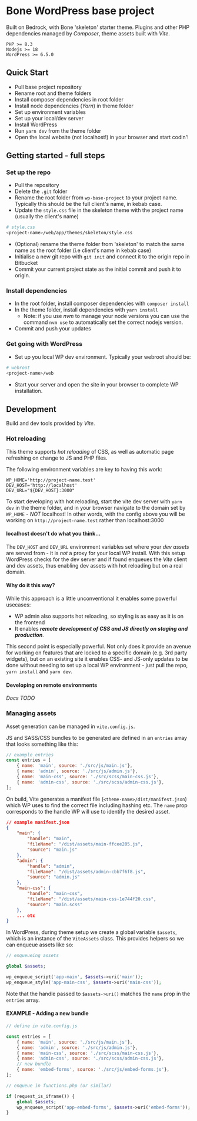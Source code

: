# Bone WordPress base project

Built on Bedrock, with Bone 'skeleton' starter theme. Plugins and other PHP dependencies managed by _Composer_, theme assets built with _Vite_.

```
PHP >= 8.3
Nodejs >= 18
WordPress >= 6.5.0
```

## Quick Start

* Pull base project repository
* Rename root and theme folders
* Install composer dependencies in root folder
* Install node dependencies (_Yarn_) in theme folder
* Set up environment variables
* Set up your local/dev server
* Install WordPress
* Run `yarn dev` from the theme folder
* Open the local website (not localhost!) in your browser and start codin'!




## Getting started - full steps

### Set up the repo
* Pull the repository
* Delete the `.git` folder
* Rename the root folder from `wp-base-project` to your project name. Typically this should be the full client's name, in kebab case.
* Update the `style.css` file in the skeleton theme with the project name (usually the client's name)
```sh
# style.css
<project-name>/web/app/themes/skeleton/style.css
```
* (Optional) rename the theme folder from 'skeleton' to match the same name as the root folder (i.e client's name in kebab case)
* Initialise a new git repo with `git init` and connect it to the origin repo in Bitbucket
* Commit your current project state as the initial commit and push it to origin.

### Install dependencies

* In the root folder, install composer dependencies with `composer install`
* In the theme folder, install dependencies with `yarn install`
	* Note: if you use _nvm_ to manage your node versions you can use the command `nvm use` to automatically set the correct nodejs version.
* Commit and push your updates

### Get going with WordPress 
* Set up you local WP dev environment. Typically your webroot should be:
```sh
# webroot
<project-name>/web
```

* Start your server and open the site in your browser to complete WP installation.


## Development

Build and dev tools provided by _Vite_.


### Hot reloading
This theme supports _hot reloading_ of CSS, as well as automatic page refreshing on change to JS and PHP files. 

The following environment variables are key to having this work:
```
WP_HOME='http://project-name.test'
DEV_HOST='http://localhost'
DEV_URL="${DEV_HOST}:3000"
```

To start developing with hot reloading, start the vite dev server with `yarn dev` in the theme folder, and in your browser navigate to the domain set by `WP_HOME` - _NOT_ localhost! In other words, with the config above you will be working on `http://project-name.test` rather than localhost:3000


#### localhost doesn't do what you think...
The `DEV_HOST` and `DEV_URL` environment variables set where your _dev assets_ are served from - it is _not_ a proxy for your local WP install. With this setup WordPress checks for the dev server and if found enqueues the _Vite_ client and dev assets, thus enabling dev assets with hot reloading but on a real domain.

#### Why do it this way?
While this approach is a little unconventional it enables some powerful usecases:
* WP admin also supports hot reloading, so styling is as easy as it is on the frontend
* It enables _**remote development of CSS and JS directly on staging and production**_.
	
This second point is especially powerful. Not only does it provide an avenue for working on features that are locked to a specific domain (e.g. 3rd party widgets), but on an existing site it enables CSS- and JS-only updates to be done without needing to set up a local WP environment - just pull the repo, `yarn install` and `yarn dev`.

#### Developing on remote environments
_Docs TODO_


### Managing assets
Asset generation can be managed in `vite.config.js`.

JS and SASS/CSS bundles to be generated are defined in an `entries` array that looks something like this:
```js
// example entries
const entries = [
	{ name: 'main', source: './src/js/main.js'},
	{ name: 'admin', source: './src/js/admin.js'},
	{ name: 'main-css', source: './src/scss/main-css.js'},
	{ name: 'admin-css', source: './src/scss/admin-css.js'},
];
```

On build, Vite generates a manifest file (`<theme-name>/dist/manifest.json`) which WP uses to find the correct file including hashing etc. The `name` prop corresponds to the handle WP will use to identify the desired asset.

```json
// example manifest.json
{
	"main": {
		"handle": "main",
		"fileName": "/dist/assets/main-ffcee205.js",
		"source": "main.js"
	},
	"admin": {
		"handle": "admin",
		"fileName": "/dist/assets/admin-cbb7f6f8.js",
		"source": "admin.js"
	},
	"main-css": {
		"handle": "main-css",
		"fileName": "/dist/assets/main-css-1e744f20.css",
		"source": "main.scss"
	},
	... etc
}

```

In WordPress, during theme setup we create a global variable `$assets`, which is an instance of the `ViteAssets` class. This provides helpers so we can enqueue assets like so:
```php
// enqueueing assets

global $assets;

wp_enqueue_script('app-main', $assets->uri('main'));
wp_enqueue_style('app-main-css', $assets->uri('main-css'));
```
Note that the handle passed to `$assets->uri()` matches the `name` prop in the `entries` array.


#### EXAMPLE - Adding a new bundle
```js
// define in vite.config.js

const entries = [
	{ name: 'main', source: './src/js/main.js'},
	{ name: 'admin', source: './src/js/admin.js'},
	{ name: 'main-css', source: './src/scss/main-css.js'},
	{ name: 'admin-css', source: './src/scss/admin-css.js'},
	// new bundle
	{ name: 'embed-forms', source: './src/js/embed-forms.js'},
];
```

```php
// enqueue in functions.php (or similar)

if (request_is_iframe()) {
	global $assets;
	wp_enqueue_script('app-embed-forms', $assets->uri('embed-forms'));
}
```





